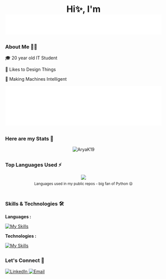 <!-- # Hi✨, I'm  -->
<h1 align="center">
<div>Hi✨, I'm</div>
  <img src="https://raw.githubusercontent.com/AryaK19/AryaK19/60006118e2045a21d3c7eef64bbb9e506094f7b1/NAME.svg" alt="ARYA KADAM" />
</h1>

### About Me 👨‍💻
🎓 20 year old IT Student

🌟 Likes to Design Things

🤖 Making Machines Intelligent

<img src="https://raw.githubusercontent.com/AryaK19/AryaK19/60006118e2045a21d3c7eef64bbb9e506094f7b1/SELF.svg" alt="ARYA KADAM" />

##

### Here are my Stats 🔭
<p align="center"> <img src="https://github-readme-stats.vercel.app/api?username=AryaK19&show_icons=true&theme=tokyonight" alt="AryaK19" />

##

### Top Languages Used ⚡
<div align="center">
  <img width="" src="https://github-readme-stats.vercel.app/api/top-langs/?username=AryaK19" />
  <br />
  <small>Languages used in my public repos - big fan of Python 😛</small>
  <br />
  <br />
</div> 

##

### Skills & Technologies 🛠
**Languages :**

[![My Skills](https://skillicons.dev/icons?i=py,cpp,c,java,js,mysql,html,css)](https://skillicons.dev)

**Technologies :** 

[![My Skills](https://skillicons.dev/icons?i=mongodb,flask,figma,react,nodejs,ps,blender,fastapi,pytorch,tensorflow)](https://skillicons.dev)

##

### Let's Connect 🤝
<div align="left"> <a href="https://linkedin.com/in/aryak19" target="_blank"> <img src="https://img.shields.io/badge/LinkedIn-0077B5?style=for-the-badge&logo=linkedin&logoColor=white" alt="LinkedIn"/> </a> <a href="mailto:aryakadam348@gmail.com" target="_blank"> <img src="https://img.shields.io/badge/Email-D14836?style=for-the-badge&logo=gmail&logoColor=white" alt="Email"/> </a> </div>

##

